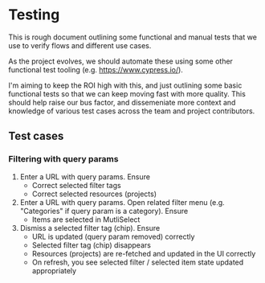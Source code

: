 # Testing

This is rough document outlining some functional and manual tests that we use to verify flows and
different use cases.

As the project evolves, we should automate these using some other functional test tooling (e.g.
https://www.cypress.io/).

I'm aiming to keep the ROI high with this, and just outlining some basic functional tests so that we
can keep moving fast with more quality. This should help raise our bus factor, and dissemeniate more
context and knowledge of various test cases across the team and project contributors.

## Test cases

### Filtering with query params

1. Enter a URL with query params. Ensure
   - Correct selected filter tags
   - Correct selected resources (projects)
1. Enter a URL with query params. Open related filter menu (e.g. "Categories" if query param is a
   category). Ensure
   - Items are selected in MutliSelect
1. Dismiss a selected filter tag (chip). Ensure
   - URL is updated (query param removed) correctly
   - Selected filter tag (chip) disappears
   - Resources (projects) are re-fetched and updated in the UI correctly
   - On refresh, you see selected filter / selected item state updated appropriately
